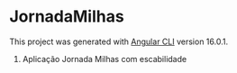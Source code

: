 # JornadaMilhas

This project was generated with [Angular CLI](https://github.com/angular/angular-cli) version 16.0.1.

1. Aplicação Jornada Milhas com escabilidade
